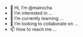 - 👋 Hi, I’m @mairocha
- 👀 I’m interested in ...
- 🌱 I’m currently learning ...
- 💞️ I’m looking to collaborate on ...
- 📫 How to reach me ...

<!---
mairocha/mairocha is a ✨ special ✨ repository because its `README.md` (this file) appears on your GitHub profile.
You can click the Preview link to take a look at your changes.
--->
